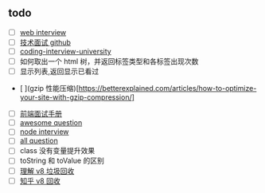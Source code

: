 ## todo
* [ ] [web interview](https://github.com/h5bp/Front-end-Developer-Interview-Questions) 
* [ ] [技术面试 github](https://github.com/yangshun/tech-interview-handbook)
* [ ] [coding-interview-university](https://github.com/jwasham/coding-interview-university)
* [ ] 如何取出一个 html 树，并返回标签类型和各标签出现次数
* [ ] 显示列表,返回显示已看过
* [ ](gzip 性能压缩)[https://betterexplained.com/articles/how-to-optimize-your-site-with-gzip-compression/]
* [ ] [前端面试手册](https://github.com/yangshun/front-end-interview-handbook/blob/master/Translations/Chinese/questions/css-questions.md#%E8%AF%B7%E9%98%90%E8%BF%B0%E5%9D%97%E6%A0%BC%E5%BC%8F%E5%8C%96%E4%B8%8A%E4%B8%8B%E6%96%87block-formatting-context%E5%8F%8A%E5%85%B6%E5%B7%A5%E4%BD%9C%E5%8E%9F%E7%90%86)
* [ ] [awesome question](https://github.com/MaximAbramchuck/awesome-interview-questions#nodejs)
* [ ] [node interview](https://github.com/ElemeFE/node-interview)
* [ ] [all question](https://fe.padding.me/#/)
* [ ] class 没有变量提升效果
* [ ] toString 和 toValue 的区别
* [ ] [理解 v8 垃圾回收](http://alinode.aliyun.com/blog/37)
* [ ] [知乎 v8 回收](https://zhuanlan.zhihu.com/p/25736931)
